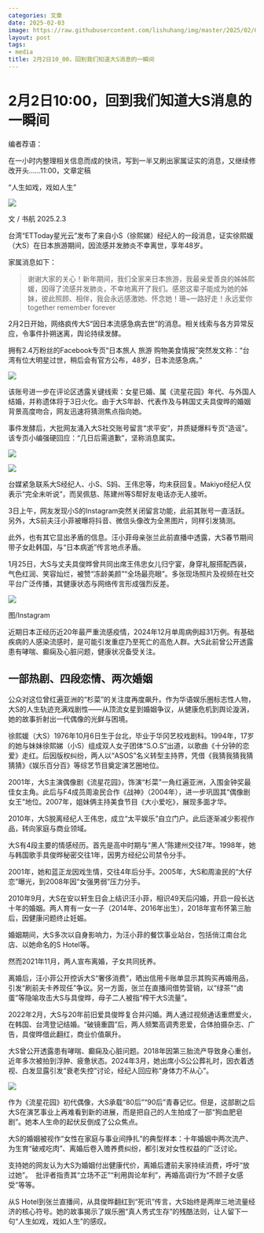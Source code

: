 ```yaml
---
categories: 文章
date: 2025-02-03
image: https://raw.githubusercontent.com/lishuhang/img/master/2025/02/03/01.jpg
layout: post
tags:
- media
title: 2月2日10_00，回到我们知道大S消息的一瞬间
---
```


# 2月2日10:00，回到我们知道大S消息的一瞬间

编者荐语：  

在一小时内整理相关信息而成的快讯，写到一半又刷出家属证实的消息，又继续修改开头……11:00，文章定稿  

“人生如戏，戏如人生”  

![](https://raw.githubusercontent.com/lishuhang/img/master/2025/02/03/01.jpg)

文 / 书航 2025.2.3  

台湾“ETToday星光云”发布了来自小S（徐熙娣）经纪人的一段消息，证实徐熙媛（大S）在日本旅游期间，因流感并发肺炎不幸离世，享年48岁。  

家属消息如下：  

> 谢谢大家的关心！新年期间，我们全家来日本旅游，我最亲爱善良的姊姊熙媛，因得了流感并发肺炎，不幸地离开了我们。感恩这辈子能成为她的姊妹，彼此照顾、相伴，我会永远感激她、怀念她！珊~一路好走！永远爱你 together remember forever

2月2日开始，网络疯传大S“因日本流感急病去世”的消息。相关线索与各方异常反应，令事件扑朔迷离，舆论持续发酵。  

拥有2.4万粉丝的Facebook专页“日本旅人 旅游 购物美食情报”突然发文称：“台湾有位大明星过世，稍后会有官方公布，48岁，日本流感急病。”  

![](https://raw.githubusercontent.com/lishuhang/img/master/2025/02/03/02.png)

该账号进一步在评论区透露关键线索：女星已婚、属《流星花园》年代、与外国人结婚，并称遗体将于3日火化。由于大S年龄、代表作及与韩国丈夫具俊晔的婚姻背景高度吻合，网友迅速将猜测焦点指向她。  

事件发酵后，大批网友涌入大S社交账号留言“求平安”，并质疑爆料专页“造谣”。该专页小编强硬回应：“几日后需道歉”，坚称消息属实。  

![](https://raw.githubusercontent.com/lishuhang/img/master/2025/02/03/03.png)

![](https://raw.githubusercontent.com/lishuhang/img/master/2025/02/03/04.png)

台媒紧急联系大S经纪人、小S、S妈、王伟忠等，均未获回复。Makiyo经纪人仅表示“完全未听说”，而吴佩慈、陈建州等S帮好友电话亦无人接听。  

3日上午，网友发现小S的Instagram突然关闭留言功能，此前其账号一直活跃。  另外，大S前夫汪小菲被曝将抖音、微信头像改为全黑图片，同样引发猜测。  

此外，也有其它显出矛盾的信息。汪小菲母亲张兰此前直播中透露，大S春节期间带子女赴韩国，与“日本病逝”传言地点矛盾。  

1月25日，大S与丈夫具俊晔曾共同出席王伟忠女儿归宁宴，身穿礼服搭配西装，气色红润、笑容灿烂，被赞“冻龄美颜”“全场最亮眼”。多张现场照片及视频在社交平台广泛传播，其健康状态与网络传言形成强烈反差。  

![](https://raw.githubusercontent.com/lishuhang/img/master/2025/02/03/05.png)

图/Instagram  

近期日本正经历近20年最严重流感疫情，2024年12月单周病例超31万例。有基础疾病的人感染流感时，是可能引发重症乃至死亡的高危人群。大S此前曾公开透露患有哮喘、癫痫及心脏问题，健康状况备受关注。  

## 一部热剧、四段恋情、两次婚姻

公众对这位曾红遍亚洲的“杉菜”的关注度再度飙升。作为华语娱乐圈标志性人物，大S的人生轨迹充满戏剧性——从顶流女星到婚姻争议，从健康危机到舆论漩涡，她的故事折射出一代偶像的光鲜与困境。  

徐熙媛（大S）1976年10月6日生于台北，毕业于华冈艺校戏剧科。1994年，17岁的她与妹妹徐熙娣（小S）组成双人女子团体“S.O.S”出道，以歌曲《十分钟的恋爱》走红。后因版权纠纷，两人以“ASOS”名义转型主持界，凭借《我猜我猜我猜猜猜》《娱乐百分百》等综艺节目奠定演艺圈地位。  

2001年，大S主演偶像剧《流星花园》，饰演“杉菜”一角红遍亚洲，入围金钟奖最佳女主角。此后与F4成员周渝民合作《战神》（2004年），进一步巩固其“偶像剧女王”地位。2007年，姐妹俩主持美食节目《大小爱吃》，展现多面才华。  

2010年，大S脱离经纪人王伟忠，成立“太平娱乐”自立门户。此后逐渐减少影视作品，转向家庭与商业领域。  

大S有4段主要的情感经历。首先是高中时期与“黑人”陈建州交往7年。1998年，她与韩国歌手具俊晔秘密交往1年，因男方经纪公司禁令分手。  

2001年，她和蓝正龙因戏生情，交往4年后分手。2005年，大S和周渝民的“大仔恋”曝光，到2008年因“女强男弱”压力分手。  

2010年9月，大S在安以轩生日会上结识汪小菲，相识49天后闪婚，开启一段长达十年的婚姻。两人育有一女一子（2014年、2016年出生），2018年宣布怀第三胎后，因健康问题终止妊娠。  

婚姻期间，大S多次以自身影响力，为汪小菲的餐饮事业站台，包括俏江南台北店、以她命名的S Hotel等。  

然而2021年11月，两人宣布离婚，子女共同抚养。  

离婚后，汪小菲公开控诉大S“奢侈消费”，晒出信用卡账单显示其购买再婚用品，引发“刷前夫卡养现任”争议。另一方面，张兰在直播间借势营销，以“绿茶”“卤蛋”等隐喻攻击大S与具俊晔，母子二人被指“榨干大S流量”。  

2022年2月，大S与20年前旧爱具俊晔复合并闪婚。两人通过视频通话重燃爱火，在韩国、台湾登记结婚。“破镜重圆”后，两人频繁高调秀恩爱，合体拍摄杂志、广告，具俊晔借此翻红，商业价值飙升。  

大S曾公开透露患有哮喘、癫痫及心脏问题。2018年因第三胎流产导致身心重创，近年多次被拍到浮肿、疲惫状态。2024年3月，她出席小S公公葬礼时，因衣着透视、白发显露引发“衰老失控”讨论，经纪人回应称“身体力不从心”。  

![](https://raw.githubusercontent.com/lishuhang/img/master/2025/02/03/06.png)

作为《流星花园》初代偶像，大S承载“80后”“90后”青春记忆。但是，这部剧之后大S在演艺事业上再难看到新的进展，而是把自己的人生拍成了一部“狗血肥皂剧”。她本人生命的起伏反倒成了公众焦点。  

大S的婚姻被视作“女性在家庭与事业间挣扎”的典型样本：十年婚姻中两次流产、为生育“破戒吃肉”、离婚后卷入赡养费纠纷，都引发对女性权益的广泛讨论。  

支持她的网友认为大S为婚姻付出健康代价，离婚后遭前夫家持续消费，呼吁“放过她”。  批评者指责其“立场不正”“利用舆论牟利”，再婚高调行为“不顾子女感受”等等。  

从S Hotel到张兰直播间，从具俊晔翻红到“死讯”传言，大S始终是两岸三地流量经济的核心符号。她的故事揭示了娱乐圈“真人秀式生存”的残酷法则，让人留下一句“人生如戏，戏如人生”的感叹。